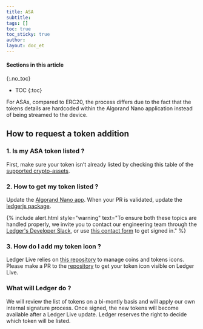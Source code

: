 ```yaml
---
title: ASA
subtitle:
tags: []
toc: true
toc_sticky: true
author:
layout: doc_et
---
```


#### Sections in this article
{:.no_toc}
* TOC
{:toc}

For ASAs, compared to ERC20, the process differs due to the fact that the tokens details are hardcoded within the Algorand Nano application instead of being streamed to the device.

## How to request a token addition

### 1. Is my ASA token listed ?

First, make sure your token isn’t already listed by checking this table of the [supported crypto-assets](https://github.com/LedgerHQ/ledger-live-desktop/blob/develop/cryptoassets.md).

### 2. How to get my token listed ?

Update the [Algorand Nano app](https://github.com/algorand/ledger-app-algorand/blob/master/src/algo_asa.c). When your PR is validated, update the [ledgerjs package](https://github.com/LedgerHQ/ledgerjs/blob/master/packages/cryptoassets/data/asa.js).

<!--  -->
{% include alert.html style="warning" text="To ensure both these topics are handled properly, we invite you to contact our engineering team through the <a href='https://ledger-dev.slack.com'>Ledger's Developer Slack</a>, or use <a href='https://developers.ledger.com/contact/'>this contact form</a> to get signed in." %}
<!--  -->

### 3. How do I add my token icon ?

Ledger Live relies on [this repository](https://github.com/LedgerHQ/ledger-live-common/tree/master/src/data/icons/svg) to manage coins and tokens icons. Please make a PR to the [repository](https://github.com/LedgerHQ/ledger-live-common/tree/master/src/data/icons/svg) to get your token icon visible on Ledger Live.

### What will Ledger do ?

We will review the list of tokens on a bi-montly basis and will apply our own internal signature process. Once signed, the new tokens will become available after a Ledger Live update. Ledger reserves the right to decide which token will be listed.
